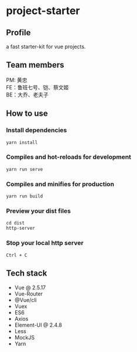 # project-starter

## Profile
a fast starter-kit for vue projects.

## Team members
PM: 黄忠  
FE：鲁班七号、铠、蔡文姬  
BE：大乔、老夫子

## How to use
### Install dependencies
```
yarn install
```

### Compiles and hot-reloads for development
```
yarn run serve
```

### Compiles and minifies for production
```
yarn run build
```

### Preview your dist files
```
cd dist
http-server
```

### Stop your local http server
```
Ctrl + C
```

## Tech stack
* Vue @ 2.5.17
* Vue-Router
* @Vue/cli
* Vuex
* ES6
* Axios
* Element-UI @ 2.4.8
* Less
* MockJS
* Yarn
